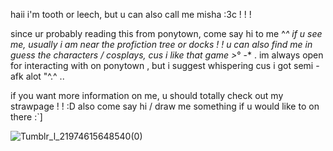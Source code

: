 haii i'm tooth or leech, but u can also call me misha :3c ! ! !

since ur probably reading this from ponytown, come say hi to me ^_^ if u see me, usually i am near the profiction tree or docks ! ! u can also find me in guess the characters / cosplays, cus i like that game >_° -* . im always open for interacting with on ponytown , but i suggest whispering cus i got semi - afk alot "^.^ ..

if you want more information on me, u should totally check out my strawpage ! ! :D also come say hi / draw me something if u would like to on there :`]

![Tumblr_l_21974615648540(0)](https://github.com/user-attachments/assets/a745e1b1-448a-4407-b17e-77aad8a180e1)
